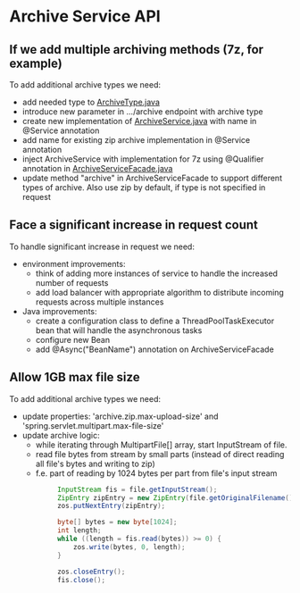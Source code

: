 # Archive Service API


## If we add multiple archiving methods (7z, for example)

To add additional archive types we need:
- add needed type to [ArchiveType.java](archive-domain%2Fsrc%2Fmain%2Fjava%2Fio%2Farchiveservice%2Fenums%2FArchiveType.java)
- introduce new parameter in .../archive endpoint with archive type
- create new implementation of [ArchiveService.java](archive-application%2Fsrc%2Fmain%2Fjava%2Fio%2Farchiveservice%2Fservice%2FArchiveService.java) with name in @Service annotation
- add name for existing zip archive implementation in @Service annotation
- inject ArchiveService with implementation for 7z using @Qualifier annotation in [ArchiveServiceFacade.java](archive-application%2Fsrc%2Fmain%2Fjava%2Fio%2Farchiveservice%2Fservice%2Fimpl%2FArchiveServiceFacade.java)  
- update method "archive" in ArchiveServiceFacade to support different types of archive. Also use zip by default, if type is not specified in request

## Face a significant increase in request count

To handle significant increase in request we need:
- environment improvements:
  - think of adding more instances of service to handle the increased number of requests
  - add load balancer with appropriate algorithm to distribute incoming requests across multiple instances
- Java improvements:
  - create a configuration class to define a ThreadPoolTaskExecutor bean that will handle the asynchronous tasks 
  - configure new Bean
  - add @Async("BeanName") annotation on ArchiveServiceFacade

## Allow 1GB max file size

To add additional archive types we need:
- update properties: 'archive.zip.max-upload-size' and 'spring.servlet.multipart.max-file-size'
- update archive logic:
  - while iterating through MultipartFile[] array, start InputStream of file.
  - read file bytes from stream by small parts (instead of direct reading all file's bytes and writing to zip)
  - f.e. part of reading by 1024 bytes per part from file's input stream 
``` java
			InputStream fis = file.getInputStream();
			ZipEntry zipEntry = new ZipEntry(file.getOriginalFilename());
			zos.putNextEntry(zipEntry);

			byte[] bytes = new byte[1024];
			int length;
			while ((length = fis.read(bytes)) >= 0) {
				zos.write(bytes, 0, length);
			}

			zos.closeEntry();
			fis.close();    
```

